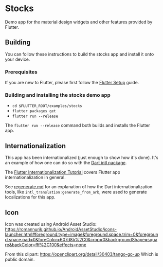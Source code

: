 # Stocks

Demo app for the material design widgets and other features provided by Flutter.

## Building

You can follow these instructions to build the stocks app
and install it onto your device.

### Prerequisites

If you are new to Flutter, please first follow
the [Flutter Setup](https://flutter.io/setup/) guide.

### Building and installing the stocks demo app

* `cd $FLUTTER_ROOT/examples/stocks`
* `flutter packages get`
* `flutter run --release`

The `flutter run --release` command both builds and installs the Flutter app.

## Internationalization

This app has been internationalized (just enough to show how it's
done). It's an example of how one can do so with the
[Dart intl package](https://pub.dartlang.org/packages/intl).

The [Flutter Internationalization Tutorial](https://flutter.io/tutorials/internationalization/)
covers Flutter app internationalization in general.

See [regenerate.md](lib/i18n/regenerate.md) for an explanation
of how the Dart internationalization tools, like
`intl_translation:generate_from_arb`, were used to generate
localizations for this app.

## Icon

Icon was created using Android Asset Studio:
https://romannurik.github.io/AndroidAssetStudio/icons-launcher.html#foreground.type=image&foreground.space.trim=0&foreground.space.pad=0&foreColor=607d8b%2C0&crop=0&backgroundShape=square&backColor=fff%2C100&effects=none

From this clipart:
https://openclipart.org/detail/30403/tango-go-up
Which is public domain.
